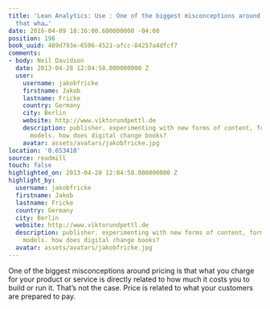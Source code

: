 ```yaml
---
title: 'Lean Analytics: Use : One of the biggest misconceptions around pricing is
  that wha…'
date: 2016-04-09 18:16:00.600000000 -04:00
position: 196
book_uuid: 469d793e-6506-4521-afcc-84257a4dfcf7
comments:
- body: Neil Davidson
  date: 2013-04-28 12:04:58.000000000 Z
  user:
    username: jakobfricke
    firstname: Jakob
    lastname: Fricke
    country: Germany
    city: Berlin
    website: http://www.viktorundpettl.de
    description: publisher. experimenting with new forms of content, formats and business
      models. how does digital change books?
    avatar: assets/avatars/jakobfricke.jpg
location: '0.653418'
source: readmill
touch: false
highlighted_on: 2013-04-28 12:04:58.000000000 Z
highlight_by:
  username: jakobfricke
  firstname: Jakob
  lastname: Fricke
  country: Germany
  city: Berlin
  website: http://www.viktorundpettl.de
  description: publisher. experimenting with new forms of content, formats and business
    models. how does digital change books?
  avatar: assets/avatars/jakobfricke.jpg
---
```


One of the biggest misconceptions around pricing is that what you charge for your product or service is directly related to how much it costs you to build or run it. That’s not the case. Price is related to what your customers are prepared to pay.